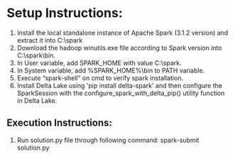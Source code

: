 # Setup Instructions:
1. Install the local standalone instance of Apache Spark (3.1.2 version) and extract it into C:\spark
2. Download the hadoop winutils.exe file according to Spark version into C:\spark\bin\.
3. In User variable, add SPARK_HOME with value C:\spark.
4. In System variable, add %SPARK_HOME%\bin to PATH variable.
5. Execute “spark-shell” on cmd to verify spark installation.
6. Install Delta Lake using 'pip install delta-spark' and then configure the SparkSession with the configure_spark_with_delta_pip() utility function in Delta Lake.

## Execution Instructions:
1. Run solution.py file through following command:
     spark-submit solution.py
